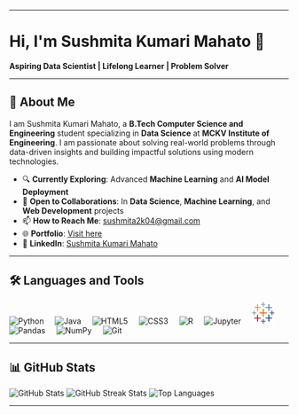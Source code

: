 
---

# Hi, I'm Sushmita Kumari Mahato 👋

**Aspiring Data Scientist | Lifelong Learner | Problem Solver**

---

## 🌟 About Me

I am Sushmita Kumari Mahato, a **B.Tech Computer Science and Engineering** student specializing in **Data Science** at **MCKV Institute of Engineering**.
I am passionate about solving real-world problems through data-driven insights and building impactful solutions using modern technologies.

* 🔍 **Currently Exploring**: Advanced **Machine Learning** and **AI Model Deployment**
* 🤝 **Open to Collaborations**: In **Data Science**, **Machine Learning**, and **Web Development** projects
* 📫 **How to Reach Me**: [sushmita2k04@gmail.com](mailto:sushmita2k04@gmail.com)
* 🌐 **Portfolio**: [Visit here](https://portfolio2-0-f7vh.onrender.com/)
* 🔗 **LinkedIn**: [Sushmita Kumari Mahato](https://www.linkedin.com/in/sushmita-kumari-mahato-95589b252/)

---

## 🛠️ Languages and Tools

<div align="left">
  <!-- Languages -->
  <img src="https://cdn.jsdelivr.net/gh/devicons/devicon/icons/python/python-original.svg" height="40" alt="Python" />
  <img width="12" />
  <img src="https://cdn.jsdelivr.net/gh/devicons/devicon/icons/java/java-original.svg" height="40" alt="Java" />
  <img width="12" />
  <img src="https://cdn.jsdelivr.net/gh/devicons/devicon/icons/html5/html5-original.svg" height="40" alt="HTML5" />
  <img width="12" />
  <img src="https://cdn.jsdelivr.net/gh/devicons/devicon/icons/css3/css3-original.svg" height="40" alt="CSS3" />
  <img width="12" />
  <img src="https://skillicons.dev/icons?i=r" height="40" alt="R" />
  <img width="12" />
  <!-- Tools -->
  <img src="https://cdn.jsdelivr.net/gh/devicons/devicon/icons/jupyter/jupyter-original.svg" height="40" alt="Jupyter" />
  <img width="12" />
  <img src="https://raw.githubusercontent.com/Sushmita2k04/SalesAnalysis_Tableau/main/tableau-icon-svgrepo-com.svg" height="40" alt="Tableau" />
  <img width="12" />
  <img src="https://cdn.jsdelivr.net/gh/devicons/devicon/icons/pandas/pandas-original.svg" height="40" alt="Pandas" />
  <img width="12" />
  <img src="https://cdn.jsdelivr.net/gh/devicons/devicon/icons/numpy/numpy-original.svg" height="40" alt="NumPy" />
  <img width="12" />
  <img src="https://cdn.jsdelivr.net/gh/devicons/devicon/icons/git/git-original.svg" height="40" alt="Git" />
</div>  

---

## 📊 GitHub Stats

<div align="left">
  <img src="https://github-readme-stats.vercel.app/api?username=Sushmita2k04&show_icons=true&theme=github" height="150" alt="GitHub Stats" />
  <img src="https://github-readme-streak-stats.herokuapp.com?user=Sushmita2k04&theme=github&date_format=M%20j%5B%2C%20Y%5D" height="150" alt="GitHub Streak Stats" />
  <img src="https://github-readme-stats.vercel.app/api/top-langs/?username=Sushmita2k04&layout=compact&theme=github" height="150" alt="Top Languages" />
</div>  

---
